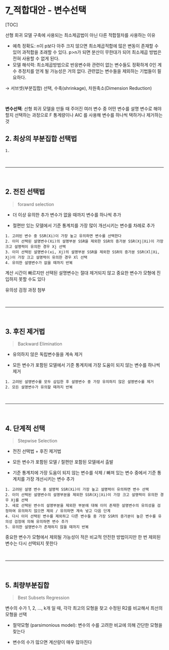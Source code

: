# 7_적합대안 - 변수선택

[TOC]

선형 회귀 모델 구축에 사용되는 최소제곱법이 아닌 다른 적합절차를 사용하는 이유

- 예측 정확도: n이 p보다 아주 크지 않으면 최소제곱적합에 많은 변동이 존재할 수 있어 과적합을 초래할 수 있다. p>n가 되면 분산이 무한대가 되어 최소제곱 방법은 전혀 사용할 수 없게 된다.
- 모델 해석력: 최소제곱방법으로 반응변수와 관련이 없는 변수들도 정확하게 0인 계수 추정치를 얻게 될 가능성은 거의 없다. 관련없는 변수들을 제외하는 기법들이 필요하다.

→ 서브셋(부분집합) 선택, 수축(shrinkage), 차원축소(Dimension Reduction)

<br>

**변수선택**: 선형 회귀 모델을 만들 때 주어진 여러 변수 중 어떤 변수를 설명 변수로 해야 할지 선택하는 과정으로 F 통계량이나 AIC 를 사용해 변수를 하나씩 택하거나 제거하는 것



## 2. 최상의 부분집합 선택법

```
1. 
```



<br>

---

<br>

## 2. 전진 선택법

> forawrd selection

- 더 이상 유의한 추가 변수가 없을 때까지 변수를 하나씩 추가

- 절편만 있는 모델에서 기준 통계치를 가장 많이 개선시키는 변수를 차례로 추가

```
1. 고려된 변수 중 SSR(Xi)이 가장 높고 유의하면 변수를 선택한다
2. 이미 선택된 설명변수(Xi)의 설명부분 SSR을 제외한 SSR의 증가분 SSR(Xj|Xi)이 가장 크고 설명력이 유의한 경우 Xj 선택
3. 이미 선택된 설명변수(xi, Xj)의 설명부분 SSR을 제외한 SSR의 증가분 SSR(Xl|Xi, Xj)이 가장 크고 설명력이 유의한 경우 Xl 선택
4. 유의한 설명변수가 없을 때까지 반복
```

계산 시간이 빠르지만 선택된 설명변수는 절대 제거되지 않고 중요한 변수가 모형에 진입하지 못할 수도 있다

유의성 검정 과정 첨부

<br>

---

<br>

## 3. 후진 제거법

> Backward Elimination

- 유의하지 않은 독립변수들을 계속 제거

- 모든 변수가 포함된 모델에서 기준 통계치에 가장 도움이 되지 않는 변수를 하나씩 제거

```
1. 고려된 설명변수를 모두 삽입한 후 설명변수 중 가장 유의하지 않은 설명변수를 제거
2. 모든 설명변수가 유의할 때까지 반복
```

<br>

---

<br>

## 4. 단계적 선택

> Stepwise Selection

- 전진 선택법 + 후진 제거법

- 모든 변수가 포함된 모델 / 절편만 포함된 모델에서 출발
- 기준 통계치에 가장 도움이 되지 않는 변수를 삭제 / 빠져 있는 변수 중에서 기준 통계치를 가장 개선시키는 변수 추가

```
1. 고려된 설명 변수 중 설명력 SSR(Xi)이 가장 높고 설명력이 유의하면 변수 선택
2. 이미 선택된 설명변수의 설명부분을 제외한 SSR(Xj|Xi)이 가장 크고 설명력이 유의한 경우 Xj를 선택
3. 새로 선택된 변수의 설명부분을 제외한 부분에 대해 이미 존재한 설명변수의 유의성을 검정하여 유의하지 않으면 제외 / 유의하면 계속 넣고 다음 단계
4. 다시 이미 선택된 변수를 제외하고 다른 변수들 중 가장 SSR의 증가분이 높은 변수를 유의성 검정에 의해 유의하면 변수 추가
5. 유의한 설명변수가 존재하지 않을 때까지 반복
```

중요한 변수가 모형에서 제외될 가능성이 적은 비교적 안전한 방법이지만 한 번 제외된 변수는 다시 선택되지 못한다

<br>

---

<br>

## 5. 최량부분집합

> Best Subsets Regression

변수의 수가 1, 2, ..., k개 일 때, 각각 최고의 모형을 찾고 수정된 R2를 비교해서 최선의 모형을 선택

- 절약모형 (parsimonious model): 변수의 수를 고려한 비교에 의해 간단한 모형을 찾는다

- 변수의 수가 많으면 계산량이 매우 많아진다



